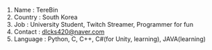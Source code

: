 1. Name : TereBin
2. Country : South Korea
3. Job : University Student, Twitch Streamer, Programmer for fun
4. Contact : dlcks420@naver.com
5. Language : Python, C, C++, C#(for Unity, learning), JAVA(learning)

